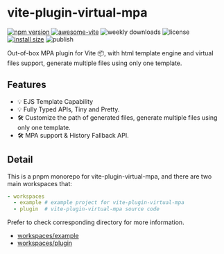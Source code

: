 # vite-plugin-virtual-mpa

[![npm version](https://img.shields.io/npm/v/vite-plugin-virtual-mpa)](https://npmjs.com/package/vite-plugin-virtual-mpa)
[![awesome-vite](https://awesome.re/badge.svg)](https://github.com/vitejs/awesome-vite)
![weekly downloads](https://img.shields.io/npm/dw/vite-plugin-virtual-mpa)
![license](https://img.shields.io/npm/l/vite-plugin-virtual-mpa)
[![install size](https://packagephobia.com/badge?p=vite-plugin-virtual-mpa)](https://packagephobia.com/result?p=vite-plugin-virtual-mpa)
![publish](https://github.com/emosheeep/vite-plugin-virtual-mpa/actions/workflows/npm-publish.yml/badge.svg)


Out-of-box MPA plugin for Vite 📦, with html template engine and virtual files support, generate multiple files using only one template.

## Features

- 💡 EJS Template Capability
- 💡 Fully Typed APIs, Tiny and Pretty.
- 🛠️ Customize the path of generated files, generate multiple files using only one template.
- 🛠️ MPA support & History Fallback API.

## Detail

This is a pnpm monorepo for vite-plugin-virtual-mpa, and there are two main workspaces that:

```yaml
- workspaces
  - example # example project for vite-plugin-virtual-mpa
  - plugin  # vite-plugin-virtual-mpa source code
```

Prefer to check corresponding directory for more information.

- [workspaces/example](https://github.com/emosheeep/vite-plugin-virtual-mpa/tree/HEAD/workspaces/example)
- [workspaces/plugin](https://github.com/emosheeep/vite-plugin-virtual-mpa/tree/HEAD/workspaces/plugin)